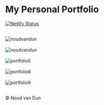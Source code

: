 <h1>My Personal Portfolio</h1>

[![Netlify Status](https://api.netlify.com/api/v1/badges/38a6870b-f35c-454c-97d9-90823c344896/deploy-status)](https://appcollection.netlify.app/)<br><br>

![noudvandun](https://user-images.githubusercontent.com/38325801/160831613-fbfe9c0f-abf4-473d-84af-680b00c62784.png)<br><br>
![noudvandun](https://user-images.githubusercontent.com/38325801/160831634-730f8b4a-6e38-450c-a1f8-60a34cabe7f8.png)<br><br>
![portfolio5](https://user-images.githubusercontent.com/38325801/204222538-a3b6523b-e2ba-4e71-9ad9-c3027d69df58.png)<br><br>
![portfolio8](https://user-images.githubusercontent.com/38325801/174320929-cf642505-9f9a-4fc3-bc82-c968be3a4822.png)<br><br>
![portfolio9](https://user-images.githubusercontent.com/38325801/177571973-1adc166b-8a89-42b8-b43b-f5aa99e87eaf.png)<br><br>
<p>&copy Noud van Dun</P>
